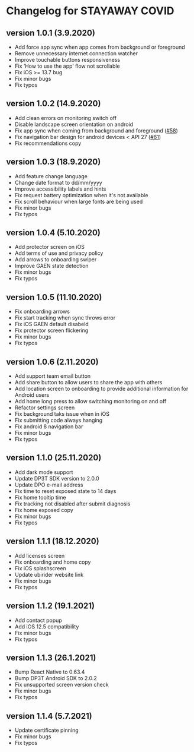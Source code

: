 # Changelog for STAYAWAY COVID

## version 1.0.1 (3.9.2020)

- Add force app sync when app comes from background or foreground
- Remove unnecessary internet connection watcher
- Improve touchable buttons responsiveness
- Fix ‘How to use the app’ flow not scrollable
- Fix iOS >= 13.7 bug
- Fix minor bugs
- Fix typos

## version 1.0.2 (14.9.2020)

- Add clean errors on monitoring switch off
- Disable landscape screen orientation on android
- Fix app sync when coming from background and foreground ([#58](https://github.com/stayawayinesctec/stayaway-app/pull/58))
- Fix navigation bar design for android devices < API 27 ([#61](https://github.com/stayawayinesctec/stayaway-app/pull/61))
- Fix recommendations copy

## version 1.0.3 (18.9.2020)

- Add feature change language
- Change date format to dd/mm/yyyy
- Improve accessibility labels and hints
- Fix request battery optimization when it's not available
- Fix scroll behaviour when large fonts are being used
- Fix minor bugs
- Fix typos

## version 1.0.4 (5.10.2020)

- Add protector screen on iOS
- Add terms of use and privacy policy
- Add arrows to onboarding swiper
- Improve GAEN state detection
- Fix minor bugs
- Fix typos

## version 1.0.5 (11.10.2020)

- Fix onboarding arrows
- Fix start tracking when sync throws error
- Fix iOS GAEN default disabeld
- Fix protector screen flickering
- Fix minor bugs
- Fix typos

## version 1.0.6 (2.11.2020)

- Add support team email button
- Add share button to allow users to share the app with others
- Add location screen to onboarding to provide additional information for Android users
- Add home long press to allow switching monitoring on and off
- Refactor settings screen
- Fix background taks issue when in iOS
- Fix submitting code always hanging
- Fix android 8 navigation bar
- Fix minor bugs
- Fix typos

## version 1.1.0 (25.11.2020)
- Add dark mode support
- Update DP3T SDK version to 2.0.0
- Update DPO e-mail address
- Fix time to reset exposed state to 14 days
- Fix home tooltip time
- Fix tracking not disabled after submit diagnosis
- Fix home exposed copy
- Fix minor bugs
- Fix typos

## version 1.1.1 (18.12.2020)
- Add licenses screen
- Fix onboarding and home copy
- Fix iOS splashscreen
- Update ubirider website link
- Fix minor bugs
- Fix typos

## version 1.1.2 (19.1.2021)
- Add contact popup
- Add iOS 12.5 compatibility
- Fix minor bugs
- Fix typos

## version 1.1.3 (26.1.2021)
- Bump React Native to 0.63.4
- Bump DP3T Android SDK to 2.0.2
- Fix unsupported screen version check
- Fix minor bugs
- Fix typos

## version 1.1.4 (5.7.2021)
- Update certificate pinning
- Fix minor bugs
- Fix typos
